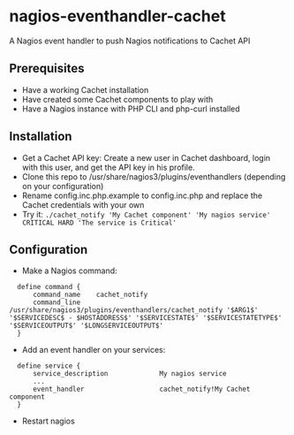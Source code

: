 # nagios-eventhandler-cachet
A Nagios event handler to push Nagios notifications to Cachet API

## Prerequisites
 - Have a working Cachet installation
 - Have created some Cachet components to play with
 - Have a Nagios instance with PHP CLI and php-curl installed

## Installation

 - Get a Cachet API key: Create a new user in Cachet dashboard, login with this user, and get the API key in his profile.
 - Clone this repo to /usr/share/nagios3/plugins/eventhandlers (depending on your configuration)
 - Rename config.inc.php.example to config.inc.php and replace the Cachet credentials with your own
 - Try it: `./cachet_notify 'My Cachet component' 'My nagios service' CRITICAL HARD 'The service is Critical'`

## Configuration

 - Make a Nagios command:
```
  define command {
      command_name    cachet_notify
      command_line    /usr/share/nagios3/plugins/eventhandlers/cachet_notify '$ARG1$' '$SERVICEDESC$ - $HOSTADDRESS$' '$SERVICESTATE$' '$SERVICESTATETYPE$' '$SERVICEOUTPUT$' '$LONGSERVICEOUTPUT$'
  }
```
 - Add an event handler on your services:
```
  define service {
      service_description             My nagios service
      ...
      event_handler                   cachet_notify!My Cachet component
  }
```
 - Restart nagios

